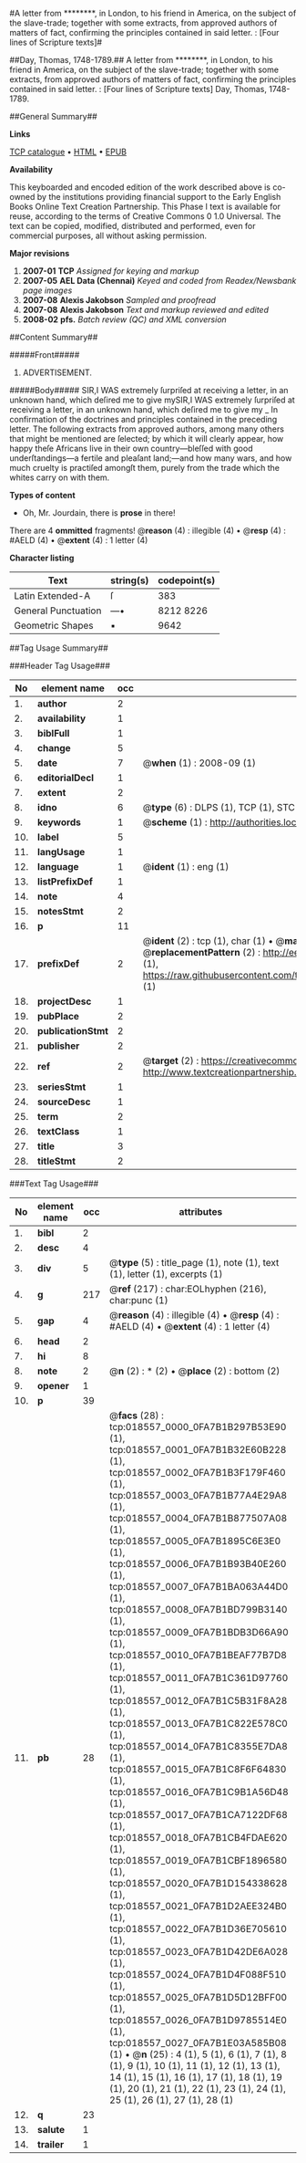 #A letter from ********, in London, to his friend in America, on the subject of the slave-trade; together with some extracts, from approved authors of matters of fact, confirming the principles contained in said letter. : [Four lines of Scripture texts]#

##Day, Thomas, 1748-1789.##
A letter from ********, in London, to his friend in America, on the subject of the slave-trade; together with some extracts, from approved authors of matters of fact, confirming the principles contained in said letter. : [Four lines of Scripture texts]
Day, Thomas, 1748-1789.

##General Summary##

**Links**

[TCP catalogue](http://www.ota.ox.ac.uk/tcp/)  • 
[HTML](http://tei.it.ox.ac.uk/tcp/Texts-HTML/free/N14/N14626.html)  • 
[EPUB](http://tei.it.ox.ac.uk/tcp/Texts-EPUB/free/N14/N14626.epub)

**Availability**

This keyboarded and encoded edition of the
	       work described above is co-owned by the institutions
	       providing financial support to the Early English Books
	       Online Text Creation Partnership. This Phase I text is
	       available for reuse, according to the terms of Creative
	       Commons 0 1.0 Universal. The text can be copied,
	       modified, distributed and performed, even for
	       commercial purposes, all without asking permission.

**Major revisions**

1. __2007-01__ __TCP__ *Assigned for keying and markup*
1. __2007-05__ __AEL Data (Chennai)__ *Keyed and coded from Readex/Newsbank page images*
1. __2007-08__ __Alexis Jakobson__ *Sampled and proofread*
1. __2007-08__ __Alexis Jakobson__ *Text and markup reviewed and edited*
1. __2008-02__ __pfs.__ *Batch review (QC) and XML conversion*

##Content Summary##

#####Front#####

1. ADVERTISEMENT.

#####Body#####
SIR,I WAS extremely ſurpriſed at receiving a letter, in an unknown hand, which deſired me to give mySIR,I WAS extremely ſurpriſed at receiving a letter, in an unknown hand, which deſired me to give my
    _ In confirmation of the doctrines and principles contained in the preceding letter. The following extracts from approved authors, among many others that might be mentioned are ſelected; by which it will clearly appear, how happy theſe Africans live in their own country—bleſſed with good underſtandings—a fertile and pleaſant land;—and how many wars, and how much cruelty is practiſed amongſt them, purely from the trade which the whites carry on with them.

**Types of content**

  * Oh, Mr. Jourdain, there is **prose** in there!

There are 4 **ommitted** fragments! 
 @__reason__ (4) : illegible (4)  •  @__resp__ (4) : #AELD (4)  •  @__extent__ (4) : 1 letter (4)

**Character listing**


|Text|string(s)|codepoint(s)|
|---|---|---|
|Latin Extended-A|ſ|383|
|General Punctuation|—•|8212 8226|
|Geometric Shapes|▪|9642|

##Tag Usage Summary##

###Header Tag Usage###

|No|element name|occ|attributes|
|---|---|---|---|
|1.|__author__|2||
|2.|__availability__|1||
|3.|__biblFull__|1||
|4.|__change__|5||
|5.|__date__|7| @__when__ (1) : 2008-09 (1)|
|6.|__editorialDecl__|1||
|7.|__extent__|2||
|8.|__idno__|6| @__type__ (6) : DLPS (1), TCP (1), STC (1), NOTIS (1), IMAGE-SET (1), EVANS-CITATION (1)|
|9.|__keywords__|1| @__scheme__ (1) : http://authorities.loc.gov/ (1)|
|10.|__label__|5||
|11.|__langUsage__|1||
|12.|__language__|1| @__ident__ (1) : eng (1)|
|13.|__listPrefixDef__|1||
|14.|__note__|4||
|15.|__notesStmt__|2||
|16.|__p__|11||
|17.|__prefixDef__|2| @__ident__ (2) : tcp (1), char (1)  •  @__matchPattern__ (2) : ([0-9\-]+):([0-9IVX]+) (1), (.+) (1)  •  @__replacementPattern__ (2) : http://eebo.chadwyck.com/downloadtiff?vid=$1&page=$2 (1), https://raw.githubusercontent.com/textcreationpartnership/Texts/master/tcpchars.xml#$1 (1)|
|18.|__projectDesc__|1||
|19.|__pubPlace__|2||
|20.|__publicationStmt__|2||
|21.|__publisher__|2||
|22.|__ref__|2| @__target__ (2) : https://creativecommons.org/publicdomain/zero/1.0/ (1), http://www.textcreationpartnership.org/docs/. (1)|
|23.|__seriesStmt__|1||
|24.|__sourceDesc__|1||
|25.|__term__|2||
|26.|__textClass__|1||
|27.|__title__|3||
|28.|__titleStmt__|2||


###Text Tag Usage###

|No|element name|occ|attributes|
|---|---|---|---|
|1.|__bibl__|2||
|2.|__desc__|4||
|3.|__div__|5| @__type__ (5) : title_page (1), note (1), text (1), letter (1), excerpts (1)|
|4.|__g__|217| @__ref__ (217) : char:EOLhyphen (216), char:punc (1)|
|5.|__gap__|4| @__reason__ (4) : illegible (4)  •  @__resp__ (4) : #AELD (4)  •  @__extent__ (4) : 1 letter (4)|
|6.|__head__|2||
|7.|__hi__|8||
|8.|__note__|2| @__n__ (2) : * (2)  •  @__place__ (2) : bottom (2)|
|9.|__opener__|1||
|10.|__p__|39||
|11.|__pb__|28| @__facs__ (28) : tcp:018557_0000_0FA7B1B297B53E90 (1), tcp:018557_0001_0FA7B1B32E60B228 (1), tcp:018557_0002_0FA7B1B3F179F460 (1), tcp:018557_0003_0FA7B1B77A4E29A8 (1), tcp:018557_0004_0FA7B1B877507A08 (1), tcp:018557_0005_0FA7B1895C6E3E0 (1), tcp:018557_0006_0FA7B1B93B40E260 (1), tcp:018557_0007_0FA7B1BA063A44D0 (1), tcp:018557_0008_0FA7B1BD799B3140 (1), tcp:018557_0009_0FA7B1BDB3D66A90 (1), tcp:018557_0010_0FA7B1BEAF77B7D8 (1), tcp:018557_0011_0FA7B1C361D97760 (1), tcp:018557_0012_0FA7B1C5B31F8A28 (1), tcp:018557_0013_0FA7B1C822E578C0 (1), tcp:018557_0014_0FA7B1C8355E7DA8 (1), tcp:018557_0015_0FA7B1C8F6F64830 (1), tcp:018557_0016_0FA7B1C9B1A56D48 (1), tcp:018557_0017_0FA7B1CA7122DF68 (1), tcp:018557_0018_0FA7B1CB4FDAE620 (1), tcp:018557_0019_0FA7B1CBF1896580 (1), tcp:018557_0020_0FA7B1D154338628 (1), tcp:018557_0021_0FA7B1D2AEE324B0 (1), tcp:018557_0022_0FA7B1D36E705610 (1), tcp:018557_0023_0FA7B1D42DE6A028 (1), tcp:018557_0024_0FA7B1D4F088F510 (1), tcp:018557_0025_0FA7B1D5D12BFF00 (1), tcp:018557_0026_0FA7B1D9785514E0 (1), tcp:018557_0027_0FA7B1E03A585B08 (1)  •  @__n__ (25) : 4 (1), 5 (1), 6 (1), 7 (1), 8 (1), 9 (1), 10 (1), 11 (1), 12 (1), 13 (1), 14 (1), 15 (1), 16 (1), 17 (1), 18 (1), 19 (1), 20 (1), 21 (1), 22 (1), 23 (1), 24 (1), 25 (1), 26 (1), 27 (1), 28 (1)|
|12.|__q__|23||
|13.|__salute__|1||
|14.|__trailer__|1||
